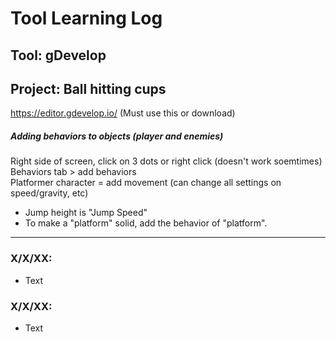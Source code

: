 # Tool Learning Log

## Tool: **gDevelop**

## Project: **Ball hitting cups**
https://editor.gdevelop.io/ (Must use this or download)

##### Adding behaviors to objects (player and enemies)
Right side of screen, click on 3 dots or right click (doesn't work soemtimes)  
Behaviors tab > add behaviors  
Platformer character = add movement (can change all settings on speed/gravity, etc)  
* Jump height is "Jump Speed"
* To make a "platform" solid, add the behavior of "platform".
---

### X/X/XX:
* Text

### X/X/XX:
* Text


<!-- 
* Links you used today (websites, videos, etc)
* Things you tried, progress you made, etc
* Challenges, a-ha moments, etc
* Questions you still have
* What you're going to try next
-->
